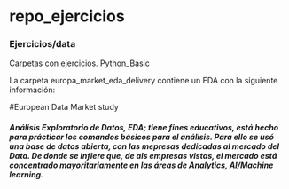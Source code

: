 # repo_ejercicios
### Ejercicios/data

Carpetas con ejercicios. Python_Basic

La carpeta europa_market_eda_delivery contiene un EDA con la siguiente información: 

#European Data Market study 
##### Análisis Exploratorio de Datos, EDA; tiene fines educativos, está hecho para prácticar los comandos básicos para el análisis. Para   ello se usó una base de datos abierta, con las mepresas dedicadas al mercado del Data. De donde se infiere que, de als empresas vistas, el mercado está concentrado mayoritariamente en las áreas de Analytics, AI/Machine learning. 
